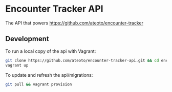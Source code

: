 Encounter Tracker API
=====================

The API that powers https://github.com/ateoto/encounter-tracker

Development
-----------

To run a local copy of the api with Vagrant: 

```bash
git clone https://github.com/ateoto/encounter-tracker-api.git && cd encounter-tracker-api
vagrant up
```

To update and refresh the api/migrations:

```bash
git pull && vagrant provision
```

